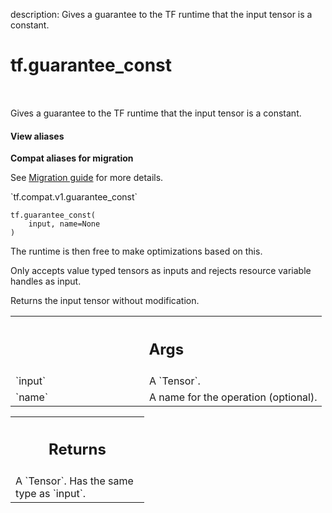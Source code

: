 description: Gives a guarantee to the TF runtime that the input tensor is a constant.

<div itemscope itemtype="http://developers.google.com/ReferenceObject">
<meta itemprop="name" content="tf.guarantee_const" />
<meta itemprop="path" content="Stable" />
</div>

# tf.guarantee_const

<!-- Insert buttons and diff -->

<table class="tfo-notebook-buttons tfo-api nocontent" align="left">

</table>



Gives a guarantee to the TF runtime that the input tensor is a constant.

<section class="expandable">
  <h4 class="showalways">View aliases</h4>
  <p>
<b>Compat aliases for migration</b>
<p>See
<a href="https://www.tensorflow.org/guide/migrate">Migration guide</a> for
more details.</p>
<p>`tf.compat.v1.guarantee_const`</p>
</p>
</section>

<pre class="devsite-click-to-copy prettyprint lang-py tfo-signature-link">
<code>tf.guarantee_const(
    input, name=None
)
</code></pre>



<!-- Placeholder for "Used in" -->

The runtime is then free to make optimizations based on this.

Only accepts value typed tensors as inputs and rejects resource variable handles
as input.

Returns the input tensor without modification.

<!-- Tabular view -->
 <table class="responsive fixed orange">
<colgroup><col width="214px"><col></colgroup>
<tr><th colspan="2"><h2 class="add-link">Args</h2></th></tr>

<tr>
<td>
`input`
</td>
<td>
A `Tensor`.
</td>
</tr><tr>
<td>
`name`
</td>
<td>
A name for the operation (optional).
</td>
</tr>
</table>



<!-- Tabular view -->
 <table class="responsive fixed orange">
<colgroup><col width="214px"><col></colgroup>
<tr><th colspan="2"><h2 class="add-link">Returns</h2></th></tr>
<tr class="alt">
<td colspan="2">
A `Tensor`. Has the same type as `input`.
</td>
</tr>

</table>

